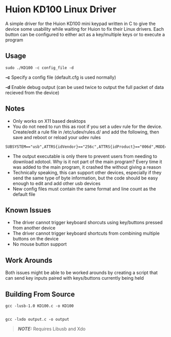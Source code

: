 # Huion KD100 Linux Driver
A simple driver for the Huion KD100 mini keypad written in C to give the device some usability while waiting for Huion to fix their Linux drivers. Each button can be configured to either act as a key/multiple keys or to execute a program

Usage
-----
```
sudo ./KD100 -c config_file -d
```
**-c**  Specify a config file (default.cfg is used normally)

**-d**  Enable debug output (can be used twice to output the full packet of data recieved from the device)

Notes
-----
- Only works on X11 based desktops
- You do not need to run this as root if you set a udev rule for the device. Create/edit a rule file in /etc/udev/rules.d/ and add the following, then save and reboot or reload your udev rules
```
SUBSYSTEM=="usb",ATTRS{idVendor}=="256c",ATTRS{idProduct}=="006d",MODE="0666",GROUP="plugdev"
```
- The output executable is only there to prevent users from needing to download xdotool. Why is it not part of the main program? Every time it was added to the main program, it crashed the without giving a reason
- Technically speaking, this can support other devices, especially if they send the same type of byte information, but the code should be easy enough to edit and add other usb devices
- New config files must contain the same format and line count as the default file

Known Issues
------------
- The driver cannot trigger keyboard shorcuts using key/buttons pressed from another device
- The driver cannot trigger keyboard shortcuts from combining multiple buttons on the device
- No mouse button support

Work Arounds
------------
Both issues might be able to be worked arounds by creating a script that can send key inputs paired with keys/buttons currently being held

Building From Source
--------------------
```
gcc -lusb-1.0 KD100.c -o KD100


gcc -lxdo output.c -o output
```
> **_NOTE:_**  Requires Libusb and Xdo
